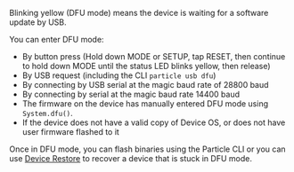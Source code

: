 Blinking yellow (DFU mode) means the device is waiting for a software update by USB.

You can enter DFU mode:

- By button press (Hold down MODE or SETUP, tap RESET, then continue to hold down MODE until the status LED blinks yellow, then release)
- By USB request (including the CLI `particle usb dfu`)
- By connecting by USB serial at the magic baud rate of 28800 baud
- By connecting by serial at the magic baud rate 14400 baud
- The firmware on the device has manually entered DFU mode using `System.dfu()`.
- If the device does not have a valid copy of Device OS, or does not have user firmware flashed to it

Once in DFU mode, you can flash binaries using the Particle CLI or you can use [Device Restore](/tools/device-restore/device-restore-usb/) to recover a device that is stuck in DFU mode.

